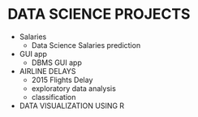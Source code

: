 # DATA SCIENCE PROJECTS 
- Salaries
    - Data Science Salaries prediction
- GUI app 
    - DBMS GUI app
- AIRLINE DELAYS
    - 2015 Flights Delay
    - exploratory data analysis 
    - classification
- DATA VISUALIZATION USING R
